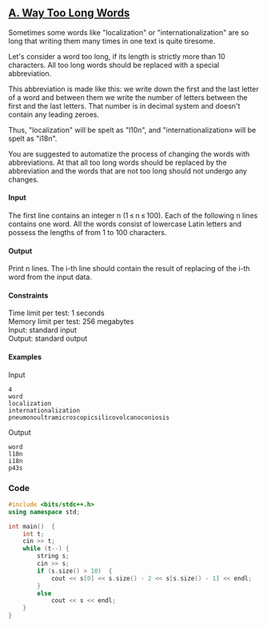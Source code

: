 ## [A. Way Too Long Words](https://codeforces.com/problemset/problem/71/A)

Sometimes some words like "localization" or "internationalization" are so long that writing them many times in one text is quite tiresome.

Let's consider a word too long, if its length is strictly more than 10 characters. All too long words should be replaced with a special abbreviation.

This abbreviation is made like this: we write down the first and the last letter of a word and between them we write the number of letters between the first and the last letters. That number is in decimal system and doesn't contain any leading zeroes.

Thus, "localization" will be spelt as "l10n", and "internationalization» will be spelt as "i18n".

You are suggested to automatize the process of changing the words with abbreviations. At that all too long words should be replaced by the abbreviation and the words that are not too long should not undergo any changes.

#### Input
The first line contains an integer n (1 ≤ n ≤ 100). Each of the following n lines contains one word. All the words consist of lowercase Latin letters and possess the lengths of from 1 to 100 characters.

#### Output
Print n lines. The i-th line should contain the result of replacing of the i-th word from the input data.

#### Constraints
Time limit per test: 1 seconds <br>
Memory limit per test: 256 megabytes <br>
Input: standard input <br>
Output: standard output <br>

#### Examples
Input
```
4
word
localization
internationalization
pneumonoultramicroscopicsilicovolcanoconiosis
```
Output
```
word
l10n
i18n
p43s
```

### Code
```cpp
#include <bits/stdc++.h>
using namespace std;

int main()  {
    int t;
    cin >> t;
    while (t--) {
        string s;
        cin >> s;
        if (s.size() > 10)  {
            cout << s[0] << s.size() - 2 << s[s.size() - 1] << endl;
        }
        else
            cout << s << endl;
    }
}
```
